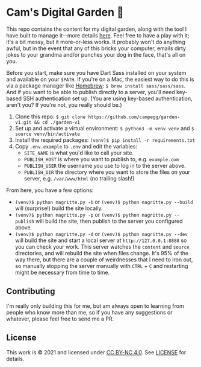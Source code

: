 # Cam's Digital Garden 🌱

This repo contains the content for my digital garden, along with the tool I have built to manage it--more details [here](https://campegg.net/magritte/index.html). Feel free to have a play with it; it's a bit messy, but it more-or-less works. It probably won't do anything awful, but in the event that any of this bricks your computer, emails dirty jokes to your grandma and/or punches your dog in the face, that's all on you.

Before you start, make sure you have Dart Sass installed on your system and available on your `$PATH`. If you're on a Mac, the easiest way to do this is via a package manager like [Homebrew](https://brew.sh): `$ brew install sass/sass/sass`. And if you want to be able to publish directly to a server, you'll need key-based SSH authentication set up. (You are using key-based authentication, aren't you? If you're not, you really should be.)

1. Clone this repo: `$ git clone https://github.com/campegg/garden-v1.git && cd ./garden-v1`
2. Set up and activate a virtual environment: `$ python3 -m venv venv` and `$ source venv/bin/activate`
3. Install the required packages: `(venv)$ pip install -r requirements.txt`
4. Copy `.env.example` to `.env` and edit the variables:
    * `SITE_NAME` is what you'd like to call your site.
    * `PUBLISH_HOST` is where you want to publish to, e.g. `example.com`
    * `PUBLISH_USER` the username you use to log in to the server above.
    * `PUBLISH_DIR` the directory where you want to store the files on your server, e.g. `/var/www/html` (no trailing slash!)

From here, you have a few options:

* `(venv)$ python magritte.py -b` or `(venv)$ python magritte.py --build` will (surprise!) build the site locally.
* `(venv)$ python magritte.py -p` or `(venv)$ python magritte.py --publish` will build the site, then publish to the server you configured above.
* `(venv)$ python magritte.py -d` or `(venv)$ python magritte.py --dev` will build the site and start a local server at `http://127.0.0.1:8888` so you can check your work. This server watches the `content` and `source` directories, and will rebuild the site when files change. It's 95% of the way there, but there are a couple of weirdnesses that I need to iron out, so manually stopping the server manually with `CTRL` + `C` and restarting might be necessary from time to time.

## Contributing

I'm really only building this for me, but am always open to learning from people who know more than me, so if you have any suggestions or whatever, please feel free to send me a PR.

## License

This work is © 2021 and licensed under [CC BY-NC 4.0](https://creativecommons.org/licenses/by-nc/4.0/legalcode). See [LICENSE](/LICENSE.md) for details.
